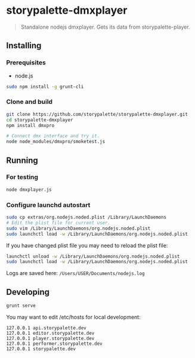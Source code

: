 # storypalette-dmxplayer

> Standalone nodejs dmxplayer. Gets its data from storypalette-player.

## Installing

### Prerequisites 

- node.js

```sh
sudo npm install -g grunt-cli
```

### Clone and build

```sh
git clone https://github.com/storypalette/storypalette-dmxplayer.git
cd storypalette-dmxplayer
npm install dmxpro

# Connect dmx interface and try it.
node node_modules/dmxpro/smoketest.js
```

## Running

### For testing
```sh
node dmxplayer.js
```
### Configure launchd autostart

```sh
sudo cp extras/org.nodejs.noded.plist /Library/LaunchDaemons
# Edit the plist file for current user.
sudo vim /Library/LaunchDaemons/org.nodejs.noded.plist
sudo launchctl load -w /Library/LaunchDaemons/org.nodejs.noded.plist
```

If you have changed plist file you may need to reload the plist file:
```sh
launchctl unload -w /Library/LaunchDaemons/org.nodejs.noded.plist
sudo launchctl load -w /Library/LaunchDaemons/org.nodejs.noded.plist
```
Logs are saved here:
`/Users/USER/Documents/nodejs.log`

## Developing
```sh
grunt serve
```

You may want to edit /etc/hosts for local development:

```
127.0.0.1 api.storypalette.dev
127.0.0.1 editor.storypalette.dev
127.0.0.1 player.storypalette.dev
127.0.0.1 performer.storypalette.dev
127.0.0.1 storypalette.dev
```
